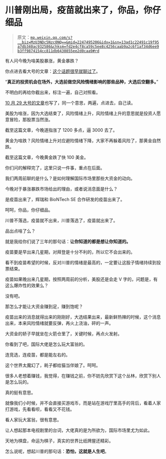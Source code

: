 # 川普刚出局，疫苗就出来了，你品，你仔细品

> 原文：[`mp.weixin.qq.com/s?__biz=MzU3NDc5Nzc0NQ==&mid=2247495206&idx=1&sn=13ad1c22491c19f95a7db340ac932586&chksm=fd2e4cf8ca59c5ee8c4256caab9a2c6f1af34d6ee9b3ff9874154cc811db6430855ee2d0caa9#rd`](http://mp.weixin.qq.com/s?__biz=MzU3NDc5Nzc0NQ==&mid=2247495206&idx=1&sn=13ad1c22491c19f95a7db340ac932586&chksm=fd2e4cf8ca59c5ee8c4256caab9a2c6f1af34d6ee9b3ff9874154cc811db6430855ee2d0caa9#rd)

有人问今晚为啥美股暴涨，黄金暴跌？ 

你点进去看大号的文章：[这个话题很早就聊过了](https://mp.weixin.qq.com/s?__biz=MzU0MjYwNDU2Mw==&mid=2247493567&idx=1&sn=49f36eb5e6af8083ca601f377b628a7b&chksm=fb1a8bc3cc6d02d5e3487a79c1866e292e20127d66c75a0a7e9f17745d60997dc13d72dd0a3c&token=1527984256&lang=zh_CN&scene=21#wechat_redirect)。

“**真正的投资机会在场外，大选前做空风险情绪影响的那些品种，大选后空翻多。**”

不明白的再给你截出来，标注一遍，自己对照看。 

[10 月 29 大号的文章](https://mp.weixin.qq.com/s?__biz=MzU0MjYwNDU2Mw==&mid=2247493339&idx=2&sn=20b43648cc98ca8669860ffd0be453ae&chksm=fb1a8aa7cc6d03b12098162b6ae029e7b00d6afe5173cfe1605ea45469acd2f1449fcbba3a10&token=1676107950&lang=zh_CN&scene=21#wechat_redirect)也写了，同一个意思，两遍，点进去，自己读。

美股为啥涨，因为大选结束了，风险情绪上升，风险情绪上升的意思就是投资人愿意冒险，那股票当然涨。

截至这篇文章，今晚道指涨了 1200 多点，逼 3000 去了。

黄金为啥跌？风险情绪上升对应避险情绪下降，大家不再躲着风险了，那黄金自然跌。

截至这篇文章，今晚黄金跌了快 100 美金。

你们问的解释完了，这里只说一件事，重点在后面。

我们两周前聊的是什么？是如何理解国际市场里那些大资金的动向。

今晚对于暴涨暴跌市场给出的理由，或者说消息面是什么？

是疫苗出来了，辉瑞和 BioNTech SE 合作研发的疫苗出来了。

呵呵，你品，你仔细品。

川普不落选，疫苗就不出来，川普落选了，疫苗就出来了。

品出点啥了么？

就是我给你们说了三年的那句话：**让你知道的都是想让你知道的。**

疫苗要是早出来几星期，对拜登是十分不利的，所以它不会出来的。

看不到疫苗希望的时候，反对川普的情绪是最高的，一定要让这股子情绪持续到投票结束。

疫苗如果晚出来几星期，按照两周前的分析，美股还是会走 V 字的，问题是，有这么爆炸性的效果么？

没有吧。

那怎么才能让大资金赚到足，赚到饱呢？

疫苗出来的消息就得出来的刚刚好，大选结果出来，最新鲜热辣的时候，这个消息出来，本来风险情绪就要反弹，再火上浇油，砰的一声。

大资金的轿子早就坐在火箭仓里了，关键时候，再点火发射。

你看到了吧，国际大佬是怎么玩大富翁的。

连竞选，连疫苗，都是能左右的。 

这个世界太魔幻了，耗子都给猫当伴娘了。呵呵。

很多人老想着赚钱，我觉得，在赚钱之前，你不妨先欣赏下这个丛林，欣赏下别人是怎么玩的。 

真的挺有意思。 

就像我们小时候，并不会直接买游戏币，而是站在游戏厅里高手的背后，看着人家打游戏，先看看呗，看看又不花钱。

看人家玩大富翁，很有意思。 

让人想起那本电视剧里的台词，大佬真的是为所欲为，国际市场里尤为如此。 

天地为棋盘，命运为棋子，真实的世界比纸牌屋还精彩。

怎么说呢，想起川普的那句话：**恐怕，这就是人生吧**。

<mp-qa class="js_uneditable custom_select_card qa_iframe" data-pluginname="insertquestion" data-id="1599618653887512577" data-bizuin="MzU3NDc5Nzc0NQ==" data-title="留言区"></mp-qa>